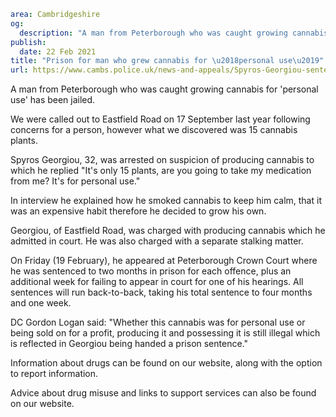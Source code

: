 ```yaml
area: Cambridgeshire
og:
  description: "A man from Peterborough who was caught growing cannabis for \u2018personal use\u2019 has been jailed."
publish:
  date: 22 Feb 2021
title: "Prison for man who grew cannabis for \u2018personal use\u2019"
url: https://www.cambs.police.uk/news-and-appeals/Spyros-Georgiou-sentencing-Feb2021
```

A man from Peterborough who was caught growing cannabis for 'personal use' has been jailed.

We were called out to Eastfield Road on 17 September last year following concerns for a person, however what we discovered was 15 cannabis plants.

Spyros Georgiou, 32, was arrested on suspicion of producing cannabis to which he replied "It's only 15 plants, are you going to take my medication from me? It's for personal use."

In interview he explained how he smoked cannabis to keep him calm, that it was an expensive habit therefore he decided to grow his own.

Georgiou, of Eastfield Road, was charged with producing cannabis which he admitted in court. He was also charged with a separate stalking matter.

On Friday (19 February), he appeared at Peterborough Crown Court where he was sentenced to two months in prison for each offence, plus an additional week for failing to appear in court for one of his hearings. All sentences will run back-to-back, taking his total sentence to four months and one week.

DC Gordon Logan said: "Whether this cannabis was for personal use or being sold on for a profit, producing it and possessing it is still illegal which is reflected in Georgiou being handed a prison sentence."

Information about drugs can be found on our website, along with the option to report information.

Advice about drug misuse and links to support services can also be found on our website.
